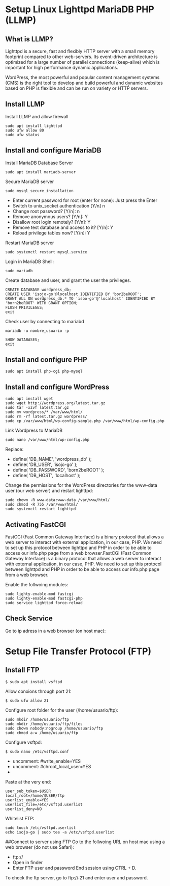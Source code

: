 # Setup Linux Lighttpd MariaDB PHP (LLMP)
## What is LLMP?
Lighttpd is a  secure, fast and flexibly HTTP server with a small memory footprint compared to other web-servers. Its event-driven architecture is optimized for a large number of parallel connections (keep-alive) which is important for high performance dynamic applications.

WordPress, the most powerful and popular content management systems (CMS) is the right tool to develop and build powerful and dynamic websites based on PHP is flexible and can be run on variety or HTTP servers.
## Install LLMP
Install LLMP and allow firewall
```console
sudo apt install lighttpd
sudo ufw allow 80
sudo ufw status
```
## Install and configure MariaDB
Install MariaDB Database Server
```console
sudo apt install mariadb-server
```
Secure MariaDB server
```console
sudo mysql_secure_installation
```
- Enter current password for root (enter for none): Just press the Enter
- Switch to unix_socket authentication [Y/n] n
- Change root password? [Y/n]: n
- Remove anonymous users? [Y/n]: Y
- Disallow root login remotely? [Y/n]: Y
- Remove test database and access to it? [Y/n]:  Y
- Reload privilege tables now? [Y/n]:  Y

Restart MariaDB server
```console
sudo systemctl restart mysql.service
```
Login in MariaDB Shell:
```console
sudo mariadb
```
Create database and user, and grant the user the privileges.
```console
CREATE DATABASE wordpress_db;
CREATE USER 'isojo-go'@localhost IDENTIFIED BY 'bor2beROOT';
GRANT ALL ON wordpress_db.* TO 'isoo-go'@'localhost' IDENTIFIED BY 'born2beROOT' WITH GRANT OPTION;
FLUSH PRIVILEGES;
exit
```
Check user by connecting to mariabd
```console
mariadb -u nombre_usuario -p
```
```console
SHOW DATABASES;
exit
```
## Install and configure PHP
```console
sudo apt install php-cgi php-mysql
```
## Install and configure WordPress
```console
sudo apt install wget
sudo wget http://wordpress.org/latest.tar.gz
sudo tar -xzvf latest.tar.gz
sudo mv wordpress/* /var/www/html/
sudo rm -rf latest.tar.gz wordpress/
sudo cp /var/www/html/wp-config-sample.php /var/www/html/wp-config.php
```
Link Wordpress to MariaDB
```console
sudo nano /var/www/html/wp-config.php
```
Replace:
- define( 'DB_NAME', 'wordpress_db' );
- define( 'DB_USER', 'isojo-go' );
- define( 'DB_PASSWORD', 'born2beROOT' );
- define( 'DB_HOST', 'localhost' );

Change the permissions for the WordPress directories for the www-data user (our web server) and restart lighttpd:
```console
sudo chown -R www-data:www-data /var/www/html/
sudo chmod -R 755 /var/www/html/
sudo systemctl restart lighttpd
```

## Activating FastCGI
FastCGI (Fast Common Gateway Interface) is a binary protocol that allows a web server to interact with external application, in our case, PHP. We need to set up this protocol between lighttpd and PHP in order to be able to access our info.php page from a web browser.FastCGI (Fast Common Gateway Interface) is a binary protocol that allows a web server to interact with external application, in our case, PHP. We need to set up this protocol between lighttpd and PHP in order to be able to access our info.php page from a web browser.

Enable the follwoing modules:
```console
sudo lighty-enable-mod fastcgi
sudo lighty-enable-mod fastcgi-php
sudo service lighttpd force-reload
```

## Check Service
Go to ip adress in a web browser (on host mac): 

# Setup File Transfer Protocol (FTP)
## Install FTP
```console
$ sudo apt install vsftpd
```

Allow conxions through port 21:
```console
$ sudo ufw allow 21
```

Configure root folder for the user (/home/usuario/ftp):
```console
sudo mkdir /home/usuario/ftp
sudo mkdir /home/usuario/ftp/files
sudo chown nobody:nogroup /home/usuario/ftp
sudo chmod a-w /home/usuario/ftp
```

Configure vsftpd:
```console
$ sudo nano /etc/vsftpd.conf
```
- uncomment: #write_enable=YES
- uncomment: #chroot_local_user=YES
- 
Paste at the very end:
```console
user_sub_token=$USER
local_root=/home/$USER/ftp
userlist_enable=YES
userlist_file=/etc/vsftpd.userlist
userlist_deny=NO
```

Whitelist FTP:
```console
sudo touch /etc/vsftpd.userlist
echo isojo-go | sudo tee -a /etc/vsftpd.userlist
```

##Connect to server using FTP
Go to the follwoing URL on host mac using a web browser (do not use Safari):
- ftp://<ip-address>
- Open in finder
- Enter FTP user and password
End session using CTRL + D.
	
To check the ftp server, go to ftp://<ip-address>:21 and enter user and password.

